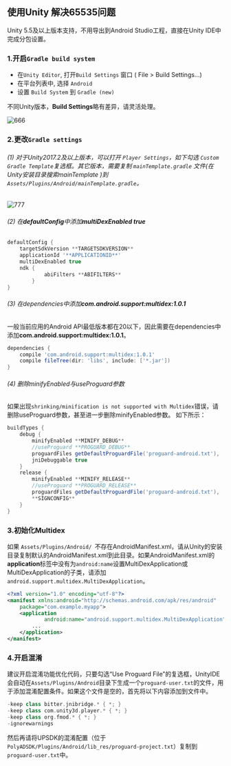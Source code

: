 ## 使用Unity 解决65535问题
Unity 5.5及以上版本支持，不用导出到Android Studio工程，直接在Unity IDE中完成分包设置。

### 1.开启`Gradle build system`

- 在`Unity Editor`, 打开`Build Settings` 窗口 ( File > Build Settings…)
- 在平台列表中, 选择 `Android`
- 设置 `Build System` 到 `Gradle (new)`

不同Unity版本，**Build Settings**略有差异，请灵活处理。

![666](http://docs.upltv.com/uploads/201807/5b39e51a967db_5b39e51a.jpeg "666")

### 2.更改`Gradle settings`

###### (1) 对于Unity2017.2及以上版本，可以打开 `Player Settings`，如下勾选 `Custom Gradle Template`复选框。其它版本，需要复制 `mainTemplate.gradle` 文件(在Unity安装目录搜索mainTemplate )到 `Assets/Plugins/Android/mainTemplate.gradle`。

![777](http://docs.upltv.com/uploads/201807/5b39ec4b74539_5b39ec4b.jpeg "777")

###### (2) 在**defaultConfig**中添加**multiDexEnabled true**

```groovy
defaultConfig {
    targetSdkVersion **TARGETSDKVERSION**
    applicationId '**APPLICATIONID**'
    multiDexEnabled true
    ndk {
            abiFilters **ABIFILTERS**
        }
}
```

###### (3) 在dependencies中添加**com.android.support:multidex:1.0.1**
一般当前应用的Android API最低版本都在20以下，因此需要在dependencies中添加**com.android.support:multidex:1.0.1**。
```groovy
dependencies {
    compile 'com.android.support:multidex:1.0.1'
    compile fileTree(dir: 'libs', include: ['*.jar'])
}
```

###### (4) 删除minifyEnabled与useProguard参数
如果出现`shrinking/minification is not supported with Multidex`错误，请删除useProguard参数，甚至进一步删除minifyEnabled参数。
如下所示：

```groovy
buildTypes {
    debug {
        minifyEnabled **MINIFY_DEBUG**
        //useProguard **PROGUARD_DEBUG**
        proguardFiles getDefaultProguardFile('proguard-android.txt'), 'proguard-unity.txt'**USER_PROGUARD**
        jniDebuggable true
    }
    release {
        minifyEnabled **MINIFY_RELEASE**
        //useProguard **PROGUARD_RELEASE**
        proguardFiles getDefaultProguardFile('proguard-android.txt'), 'proguard-unity.txt'**USER_PROGUARD**
        **SIGNCONFIG**
    }
}
```

### 3.初始化Multidex 
如果 `Assets/Plugins/Android/ `不存在AndroidManifest.xml，请从Unity的安装目录复制默认的AndroidManifest.xml到此目录。如果AndroidManifest.xml的**application**标签中没有为`android:name`设置MultiDexApplication或MultiDexApplication的子类，请添加`android.support.multidex.MultiDexApplication`。

```xml
<?xml version="1.0" encoding="utf-8"?>
<manifest xmlns:android="http://schemas.android.com/apk/res/android"
    package="com.example.myapp">
    <application
            android:name="android.support.multidex.MultiDexApplication" >
        ...
    </application>
</manifest>
```

### 4.开启混淆
建议开启混淆功能优化代码，只要勾选“Use Proguard File”的复选框，UnityIDE会自动在`Assets/Plugins/Android`目录下生成一个`proguard-user.txt`的文件，用于添加混淆配置条件。如果这个文件是空的，首先将以下内容添加到文件中。
```groovy
-keep class bitter.jnibridge.* { *; }
-keep class com.unity3d.player.* { *; }
-keep class org.fmod.* { *; }
-ignorewarnings
```

然后再请将UPSDK的混淆配置（位于`PolyADSDK/Plugins/Android/lib_res/proguard-project.txt`）复制到`proguard-user.txt`中。
